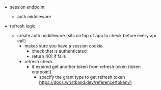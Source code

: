 - session endpoint
    - auth middleware


- refresh logic 
    - create auth middleware (sits on top of app to check before every api call)
        - makes sure you have a session cookie
            - check that is authenticated
            - return 401 if fails
        - refresh check 
            - if expired get another token from refresh token (token endpoint)
                - specify the grant type to get refresh token https://docs.wristband.dev/reference/tokenv1